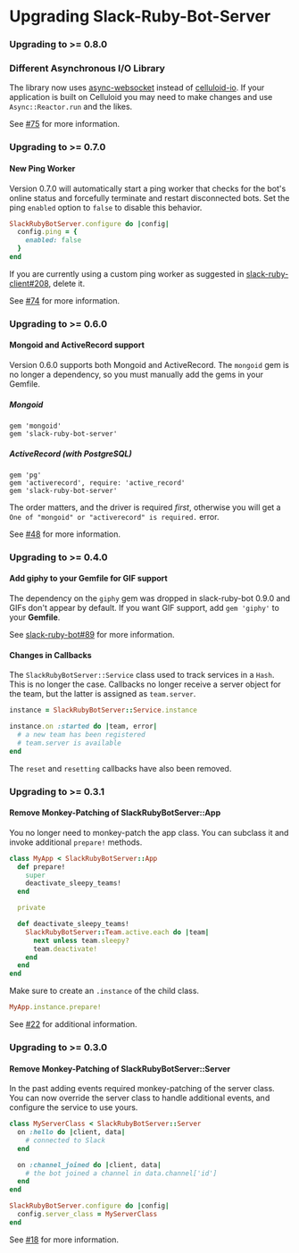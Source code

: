 Upgrading Slack-Ruby-Bot-Server
===============================

### Upgrading to >= 0.8.0

### Different Asynchronous I/O Library

The library now uses [async-websocket](https://github.com/socketry/async-websocket) instead of [celluloid-io](https://github.com/celluloid/celluloid-io). If your application is built on Celluloid you may need to make changes and use `Async::Reactor.run` and the likes.

See [#75](https://github.com/slack-ruby/slack-ruby-bot-server/pull/75) for more information.

### Upgrading to >= 0.7.0

#### New Ping Worker

Version 0.7.0 will automatically start a ping worker that checks for the bot's online status and forcefully terminate and restart disconnected bots. Set the ping `enabled` option to `false` to disable this behavior.

```ruby
SlackRubyBotServer.configure do |config|
  config.ping = {
    enabled: false
  }
end
```

If you are currently using a custom ping worker as suggested in [slack-ruby-client#208](https://github.com/slack-ruby/slack-ruby-client/issues/208), delete it.

See [#74](https://github.com/slack-ruby/slack-ruby-bot-server/pull/74) for more information.

### Upgrading to >= 0.6.0

#### Mongoid and ActiveRecord support

Version 0.6.0 supports both Mongoid and ActiveRecord. The `mongoid` gem is no longer a dependency, so you must manually add the gems in your Gemfile.

##### Mongoid

```
gem 'mongoid'
gem 'slack-ruby-bot-server'
```

##### ActiveRecord (with PostgreSQL)

```
gem 'pg'
gem 'activerecord', require: 'active_record'
gem 'slack-ruby-bot-server'
```

The order matters, and the driver is required _first_, otherwise you will get a `One of "mongoid" or "activerecord" is required.` error.

See [#48](https://github.com/slack-ruby/slack-ruby-bot-server/pull/48) for more information.

### Upgrading to >= 0.4.0

#### Add giphy to your Gemfile for GIF support

The dependency on the `giphy` gem was dropped in slack-ruby-bot 0.9.0 and GIFs don't appear by default. If you want GIF support, add `gem 'giphy'` to your **Gemfile**.

See [slack-ruby-bot#89](https://github.com/slack-ruby/slack-ruby-bot/pull/89) for more information.

#### Changes in Callbacks

The `SlackRubyBotServer::Service` class used to track services in a `Hash`. This is no longer the case. Callbacks no longer receive a server object for the team, but the latter is assigned as `team.server`.

```ruby
instance = SlackRubyBotServer::Service.instance

instance.on :started do |team, error|
  # a new team has been registered
  # team.server is available
end
```

The `reset` and `resetting` callbacks have also been removed.

### Upgrading to >= 0.3.1

#### Remove Monkey-Patching of SlackRubyBotServer::App

You no longer need to monkey-patch the app class. You can subclass it and invoke additional `prepare!` methods.

```ruby
class MyApp < SlackRubyBotServer::App
  def prepare!
    super
    deactivate_sleepy_teams!
  end

  private

  def deactivate_sleepy_teams!
    SlackRubyBotServer::Team.active.each do |team|
      next unless team.sleepy?
      team.deactivate!
    end
  end
end
```

Make sure to create an `.instance` of the child class.

```ruby
MyApp.instance.prepare!
```

See [#22](https://github.com/slack-ruby/slack-ruby-bot-server/issues/22) for additional information.

### Upgrading to >= 0.3.0

#### Remove Monkey-Patching of SlackRubyBotServer::Server

In the past adding events required monkey-patching of the server class. You can now override the server class to handle additional events, and configure the service to use yours.

```ruby
class MyServerClass < SlackRubyBotServer::Server
  on :hello do |client, data|
    # connected to Slack
  end

  on :channel_joined do |client, data|
    # the bot joined a channel in data.channel['id']
  end
end

SlackRubyBotServer.configure do |config|
  config.server_class = MyServerClass
end
```

See [#18](https://github.com/slack-ruby/slack-ruby-bot-server/issues/18) for more information.
